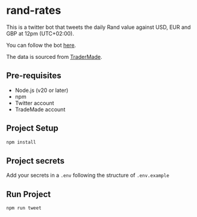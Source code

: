 # rand-rates

This is a twitter bot that tweets the daily Rand value against USD, EUR and GBP
at 12pm (UTC+02:00).

You can follow the bot [here](https://twitter.com/rand_rates).

The data is sourced from [TraderMade](https://tradermade.com/).

## Pre-requisites

- Node.js (v20 or later)
- npm
- Twitter account
- TradeMade account

## Project Setup

```bash
npm install
```

## Project secrets

Add your secrets in a `.env` following the structure of `.env.example`

## Run Project

```bash
npm run tweet
```
